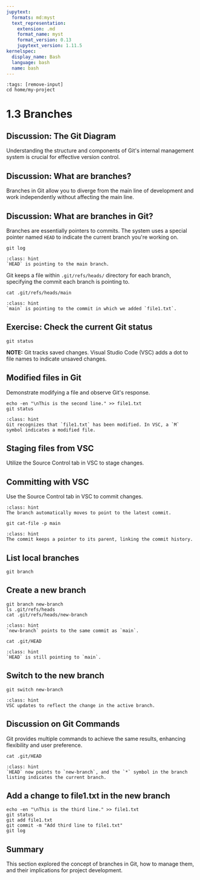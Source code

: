 ```yaml
---
jupytext:
  formats: md:myst
  text_representation:
    extension: .md
    format_name: myst
    format_version: 0.13
    jupytext_version: 1.11.5
kernelspec:
  display_name: Bash
  language: bash
  name: bash
---
```


```{code-cell} bash
:tags: [remove-input]
cd home/my-project
```

# 1.3 Branches

## Discussion: The Git Diagram
Understanding the structure and components of Git's internal management system is crucial for effective version control.

## Discussion: What are branches?
Branches in Git allow you to diverge from the main line of development and work independently without affecting the main line.

## Discussion: What are branches in Git?
Branches are essentially pointers to commits. The system uses a special pointer named `HEAD` to indicate the current branch you're working on.

```{code-cell} bash
git log
```

```{admonition} What to notice
:class: hint
`HEAD` is pointing to the main branch.
```

Git keeps a file within `.git/refs/heads/` directory for each branch, specifying the commit each branch is pointing to.

```{code-cell} bash
cat .git/refs/heads/main
```

```{admonition} What to notice
:class: hint
`main` is pointing to the commit in which we added `file1.txt`.
```

## Exercise: Check the current Git status
```{code-cell} bash
git status
```

**NOTE:** Git tracks saved changes. Visual Studio Code (VSC) adds a dot to file names to indicate unsaved changes.

## Modified files in Git
Demonstrate modifying a file and observe Git's response.

```{code-cell} bash
echo -en "\nThis is the second line." >> file1.txt
git status
```

```{admonition} What to notice
:class: hint
Git recognizes that `file1.txt` has been modified. In VSC, a `M` symbol indicates a modified file.
```

## Staging files from VSC
Utilize the Source Control tab in VSC to stage changes.

## Committing with VSC
Use the Source Control tab in VSC to commit changes.

```{admonition} What to notice
:class: hint
The branch automatically moves to point to the latest commit.
```

```{code-cell} bash
git cat-file -p main
```

```{admonition} What to notice
:class: hint
The commit keeps a pointer to its parent, linking the commit history.
```

## List local branches
```{code-cell} bash
git branch
```

## Create a new branch
```{code-cell} bash
git branch new-branch
ls .git/refs/heads
cat .git/refs/heads/new-branch
```

```{admonition} What to notice
:class: hint
`new-branch` points to the same commit as `main`.
```

```{code-cell} bash
cat .git/HEAD
```

```{admonition} What to notice
:class: hint
`HEAD` is still pointing to `main`.
```

## Switch to the new branch
```{code-cell} bash
git switch new-branch
```

```{admonition} What to notice
:class: hint
VSC updates to reflect the change in the active branch.
```

## Discussion on Git Commands
Git provides multiple commands to achieve the same results, enhancing flexibility and user preference.

```{code-cell} bash
cat .git/HEAD
```

```{admonition} What to notice
:class: hint
`HEAD` now points to `new-branch`, and the `*` symbol in the branch listing indicates the current branch.
```

## Add a change to file1.txt in the new branch
```{code-cell} bash
echo -en "\nThis is the third line." >> file1.txt
git status
git add file1.txt
git commit -m "Add third line to file1.txt"
git log
```

## Summary
This section explored the concept of branches in Git, how to manage them, and their implications for project development.

